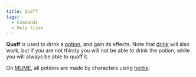 ```yaml
---
title: Quaff
tags:
  - Commands
  - Help files
---
```

**Quaff** is used to drink a [potion](potion "wikilink"), and gain its
effects. Note that [drink](drink "wikilink") will also work, but if you
are not thirsty you will not be able to drink the potion, while you will
always be able to quaff it.

On [MUME](MUME "wikilink"), all potions are made by characters using
[herbs](herblore "wikilink").
 
